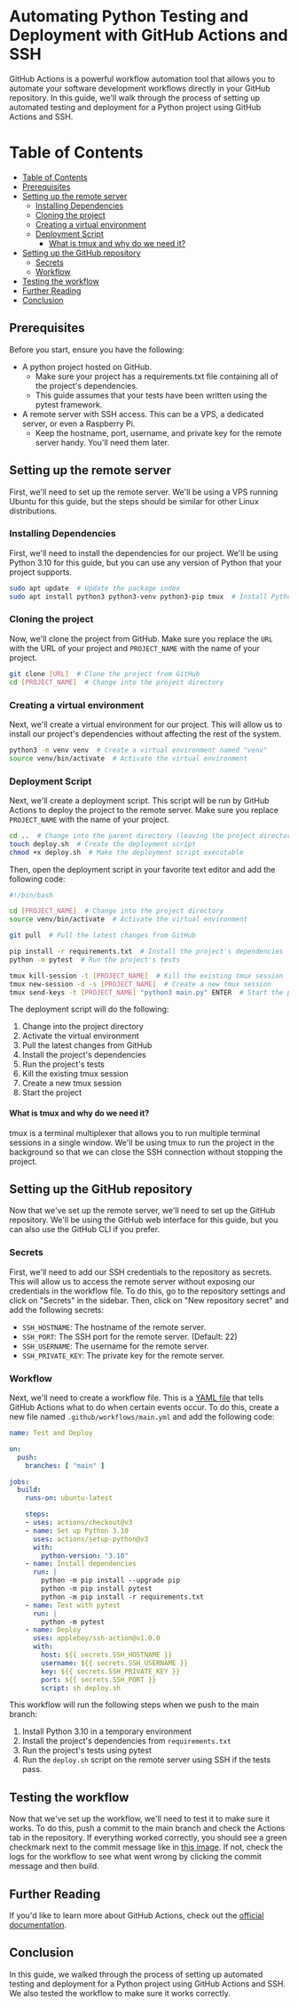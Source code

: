 # Automating Python Testing and Deployment with GitHub Actions and SSH
GitHub Actions is a powerful workflow automation tool that allows you to automate your software development workflows directly in your GitHub repository. In this guide, we'll walk through the process of setting up automated testing and deployment for a Python project using GitHub Actions and SSH.


# Table of Contents
- [Table of Contents](#table-of-contents)
- [Prerequisites](#prerequisites)
- [Setting up the remote server](#setting-up-the-remote-server)
    - [Installing Dependencies](#installing-dependencies)
    - [Cloning the project](#cloning-the-project)
    - [Creating a virtual environment](#creating-a-virtual-environment)
    - [Deployment Script](#deployment-script)
        - [What is tmux and why do we need it?](#what-is-tmux-and-why-do-we-need-it)
- [Setting up the GitHub repository](#setting-up-the-github-repository)
    - [Secrets](#secrets)
    - [Workflow](#workflow)
- [Testing the workflow](#testing-the-workflow)
- [Further Reading](#further-reading)
- [Conclusion](#conclusion)


## Prerequisites
Before you start, ensure you have the following:
- A python project hosted on GitHub.
    - Make sure your project has a requirements.txt file containing all of the project's dependencies.
    - This guide assumes that your tests have been written using the pytest framework.
- A remote server with SSH access. This can be a VPS, a dedicated server, or even a Raspberry Pi.
    - Keep the hostname, port, username, and private key for the remote server handy. You'll need them later.

## Setting up the remote server
First, we'll need to set up the remote server. We'll be using a VPS running Ubuntu for this guide, but the steps should be similar for other Linux distributions.

### Installing Dependencies
First, we'll need to install the dependencies for our project. We'll be using Python 3.10 for this guide, but you can use any version of Python that your project supports.

```bash
sudo apt update  # Update the package index
sudo apt install python3 python3-venv python3-pip tmux  # Install Python 3, venv, pip, and tmux
```

### Cloning the project
Now, we'll clone the project from GitHub. Make sure you replace the `URL` with the URL of your project and `PROJECT_NAME` with the name of your project.

```bash
git clone [URL]  # Clone the project from GitHub
cd [PROJECT_NAME]  # Change into the project directory
```

### Creating a virtual environment
Next, we'll create a virtual environment for our project. This will allow us to install our project's dependencies without affecting the rest of the system.

```bash
python3 -m venv venv  # Create a virtual environment named "venv"
source venv/bin/activate  # Activate the virtual environment
```

### Deployment Script
Next, we'll create a deployment script. This script will be run by GitHub Actions to deploy the project to the remote server. Make sure you replace `PROJECT_NAME` with the name of your project.

```bash
cd ..  # Change into the parent directory (leaving the project directory)
touch deploy.sh  # Create the deployment script
chmod +x deploy.sh  # Make the deployment script executable
```

Then, open the deployment script in your favorite text editor and add the following code:

```bash
#!/bin/bash

cd [PROJECT_NAME]  # Change into the project directory
source venv/bin/activate  # Activate the virtual environment

git pull  # Pull the latest changes from GitHub

pip install -r requirements.txt  # Install the project's dependencies
python -m pytest  # Run the project's tests

tmux kill-session -t [PROJECT_NAME]  # Kill the existing tmux session
tmux new-session -d -s [PROJECT_NAME]  # Create a new tmux session
tmux send-keys -t [PROJECT_NAME] "python3 main.py" ENTER  # Start the project
```

The deployment script will do the following:
1) Change into the project directory
2) Activate the virtual environment
3) Pull the latest changes from GitHub
4) Install the project's dependencies
5) Run the project's tests
6) Kill the existing tmux session
7) Create a new tmux session
8) Start the project

#### What is tmux and why do we need it?
tmux is a terminal multiplexer that allows you to run multiple terminal sessions in a single window. We'll be using tmux to run the project in the background so that we can close the SSH connection without stopping the project.

## Setting up the GitHub repository
Now that we've set up the remote server, we'll need to set up the GitHub repository. We'll be using the GitHub web interface for this guide, but you can also use the GitHub CLI if you prefer.

### Secrets
First, we'll need to add our SSH credentials to the repository as secrets. This will allow us to access the remote server without exposing our credentials in the workflow file. To do this, go to the repository settings and click on "Secrets" in the sidebar. Then, click on "New repository secret" and add the following secrets:
- `SSH_HOSTNAME`: The hostname of the remote server.
- `SSH_PORT`: The SSH port for the remote server. (Default: 22)
- `SSH_USERNAME`: The username for the remote server.
- `SSH_PRIVATE_KEY`: The private key for the remote server.

### Workflow
Next, we'll need to create a workflow file. This is a [YAML file](https://docs.ansible.com/ansible/latest/reference_appendices/YAMLSyntax.html) that tells GitHub Actions what to do when certain events occur. To do this, create a new file named `.github/workflows/main.yml` and add the following code:

```yaml
name: Test and Deploy

on:
  push:
    branches: [ "main" ]

jobs:
  build:
    runs-on: ubuntu-latest

    steps:
    - uses: actions/checkout@v3
    - name: Set up Python 3.10
      uses: actions/setup-python@v3
      with:
        python-version: "3.10"
    - name: Install dependencies
      run: |
        python -m pip install --upgrade pip
        python -m pip install pytest
        python -m pip install -r requirements.txt
    - name: Test with pytest
      run: |
        python -m pytest
    - name: Deploy
      uses: appleboy/ssh-action@v1.0.0
      with:
        host: ${{ secrets.SSH_HOSTNAME }}
        username: ${{ secrets.SSH_USERNAME }}
        key: ${{ secrets.SSH_PRIVATE_KEY }}
        port: ${{ secrets.SSH_PORT }}
        script: sh deploy.sh
```

This workflow will run the following steps when we push to the main branch:
1) Install Python 3.10 in a temporary environment
2) Install the project's dependencies from `requirements.txt`
3) Run the project's tests using pytest
4) Run the `deploy.sh` script on the remote server using SSH if the tests pass.

## Testing the workflow
Now that we've set up the workflow, we'll need to test it to make sure it works. To do this, push a commit to the main branch and check the Actions tab in the repository. If everything worked correctly, you should see a green checkmark next to the commit message like in [this image](https://i.imgur.com/PYAgSb9.png). If not, check the logs for the workflow to see what went wrong by clicking the commit message and then build.

## Further Reading
If you'd like to learn more about GitHub Actions, check out the [official documentation](https://docs.github.com/en/actions).

## Conclusion
In this guide, we walked through the process of setting up automated testing and deployment for a Python project using GitHub Actions and SSH. We also tested the workflow to make sure it works correctly.